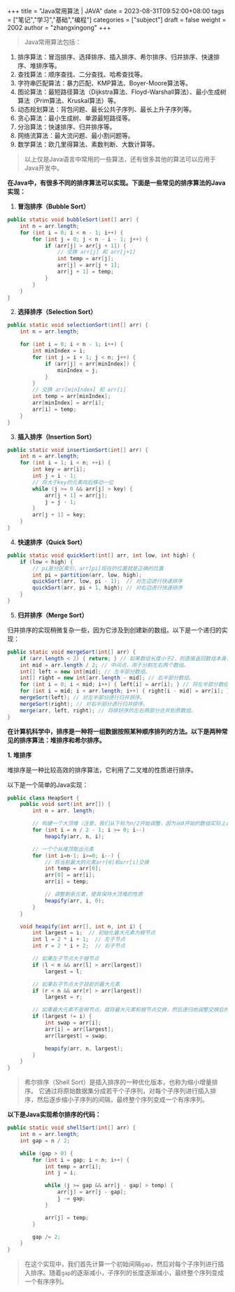 +++
title = "Java常用算法 | JAVA"
date = 2023-08-31T09:52:00+08:00
tags = ["笔记","学习","基础","编程"]
categories = ["subject"]
draft = false
weight = 2002
author = "zhangxingong"
+++

>Java常用算法包括：

1. 排序算法：冒泡排序、选择排序、插入排序、希尔排序、归并排序、快速排序、堆排序等。
2. 查找算法：顺序查找、二分查找、哈希查找等。
3. 字符串匹配算法：暴力匹配、KMP算法、Boyer-Moore算法等。
4. 图论算法：最短路径算法（Dijkstra算法、Floyd-Warshall算法）、最小生成树算法（Prim算法、Kruskal算法）等。
5. 动态规划算法：背包问题、最长公共子序列、最长上升子序列等。
6. 贪心算法：最小生成树、单源最短路径等。
7. 分治算法：快速排序、归并排序等。
8. 网络流算法：最大流问题、最小割问题等。
9. 数学算法：欧几里得算法、素数判断、大数计算等。

>以上仅是Java语言中常用的一些算法，还有很多其他的算法可以应用于Java开发中。


**在Java中，有很多不同的排序算法可以实现。下面是一些常见的排序算法的Java实现：**

1. **冒泡排序（Bubble Sort）**


```java
public static void bubbleSort(int[] arr) {
    int n = arr.length;
    for (int i = 0; i < n - 1; i++) {
        for (int j = 0; j < n - i - 1; j++) {
            if (arr[j] > arr[j + 1]) {
                // 交换 arr[j] 和 arr[j+1]
                int temp = arr[j];
                arr[j] = arr[j + 1];
                arr[j + 1] = temp;
            }
        }
    }
}
```
2. **选择排序（Selection Sort）**


```java
public static void selectionSort(int[] arr) {
    int n = arr.length;

    for (int i = 0; i < n - 1; i++) {
        int minIndex = i;
        for (int j = i + 1; j < n; j++) {
            if (arr[j] < arr[minIndex]) {
                minIndex = j;
            }
        }
        // 交换 arr[minIndex] 和 arr[i]
        int temp = arr[minIndex];
        arr[minIndex] = arr[i];
        arr[i] = temp;
    }
}
```
3. **插入排序（Insertion Sort）**


```java
public static void insertionSort(int[] arr) {
    int n = arr.length;
    for (int i = 1; i < n; ++i) {
        int key = arr[i];
        int j = i - 1;
        // 将大于key的元素向后移动一位
        while (j >= 0 && arr[j] > key) {
            arr[j + 1] = arr[j];
            j = j - 1;
        }
        arr[j + 1] = key;
    }
}
```
4. **快速排序（Quick Sort）**


```java
public static void quickSort(int[] arr, int low, int high) {
    if (low < high) {
        // pi是分区索引，arr[pi]现在的位置就是正确的位置
        int pi = partition(arr, low, high);
        quickSort(arr, low, pi - 1);  // 对左边进行快速排序
        quickSort(arr, pi + 1, high); // 对右边进行快速排序
    }
}
```
5. **归并排序（Merge Sort）**

归并排序的实现稍微复杂一些，因为它涉及到创建新的数组。以下是一个递归的实现：


```java
public static void mergeSort(int[] arr) {
    if (arr.length < 2) { return; } // 如果数组长度小于2，则直接返回数组本身，这是一个递归的基本条件。
    int mid = arr.length / 2; // 中间点，用于分割左右两个数组。
    int[] left = new int[mid]; // 左半部分数组。
    int[] right = new int[arr.length - mid]; // 右半部分数组。
    for (int i = 0; i < mid; i++) { left[i] = arr[i]; } // 将左半部分数组拷贝到left。
    for (int i = mid; i < arr.length; i++) { right[i - mid] = arr[i]; } // 将右半部分数组拷贝到right。
    mergeSort(left); // 对左半部分进行归并排序。
    mergeSort(right); // 对右半部分进行归并排序。
    merge(arr, left, right); // 将排好序的左右两部分合并到原数组。
}
```

**在计算机科学中，排序是一种将一组数据按照某种顺序排列的方法。以下是两种常见的排序算法：堆排序和希尔排序。**

**1. 堆排序**

堆排序是一种比较高效的排序算法，它利用了二叉堆的性质进行排序。

以下是一个简单的Java实现：


```java
public class HeapSort {
    public void sort(int arr[]) {
        int n = arr. length;

        // 构建一个大顶堆（注意，我们从下标为n/2开始调整，因为从0开始的数组实际上是一个小顶堆）
        for (int i = n / 2 - 1; i >= 0; i--)
            heapify(arr, n, i);

        // 一个个从堆顶取出元素
        for (int i=n-1; i>=0; i--) {
            // 将当前最大的元素arr[0]和arr[i]交换
            int temp = arr[0];
            arr[0] = arr[i];
            arr[i] = temp;

            // 调整剩余元素，使其保持大顶堆的性质
            heapify(arr, i, 0);
        }
    }

    void heapify(int arr[], int n, int i) {
        int largest = i;  // 初始化最大元素为根节点
        int l = 2 * i + 1;  // 左子节点
        int r = 2 * i + 2;  // 右子节点

        // 如果左子节点大于根节点
        if (l < n && arr[l] > arr[largest])
            largest = l;

        // 如果右子节点大于目前的最大元素
        if (r < n && arr[r] > arr[largest])
            largest = r;

        // 如果最大元素不是根节点，就将最大元素和根节点交换，然后递归地调整交换后的子树。
        if (largest != i) {
            int swap = arr[i];
            arr[i] = arr[largest];
            arr[largest] = swap;

            heapify(arr, n, largest);
        }
    }
}
```

>希尔排序（Shell Sort）是插入排序的一种优化版本，也称为缩小增量排序。
>它通过将原始数据集分成若干个子序列，对每个子序列进行插入排序，然后逐步缩小子序列的间隔，最终整个序列变成一个有序序列。

**以下是Java实现希尔排序的代码：**


```java
public static void shellSort(int[] arr) {
    int n = arr.length;
    int gap = n / 2;

    while (gap > 0) {
        for (int i = gap; i < n; i++) {
            int temp = arr[i];
            int j = i;

            while (j >= gap && arr[j - gap] > temp) {
                arr[j] = arr[j - gap];
                j -= gap;
            }

            arr[j] = temp;
        }

        gap /= 2;
    }
}
```
>在这个实现中，我们首先计算一个初始间隔`gap`，然后对每个子序列进行插入排序。随着`gap`的逐渐减小，子序列的长度逐渐减小，最终整个序列变成一个有序序列。
